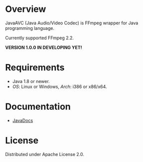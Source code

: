 Overview
========
JavaAVC (Java Audio/Video Codec) is FFmpeg wrapper for Java programming language. 

Currently supported FFmpeg 2.2.

**VERSION 1.0.0 IN DEVELOPING YET!**


Requirements
============
 * Java 1.8 or newer.
 * *OS*: Linux or Windows, *Arch*: i386 or x86/x64.


Documentation
=============
 * [JavaDocs](https://dzavodnikov.github.io/JavaAVC/)


License
=======
Distributed under Apache License 2.0.
